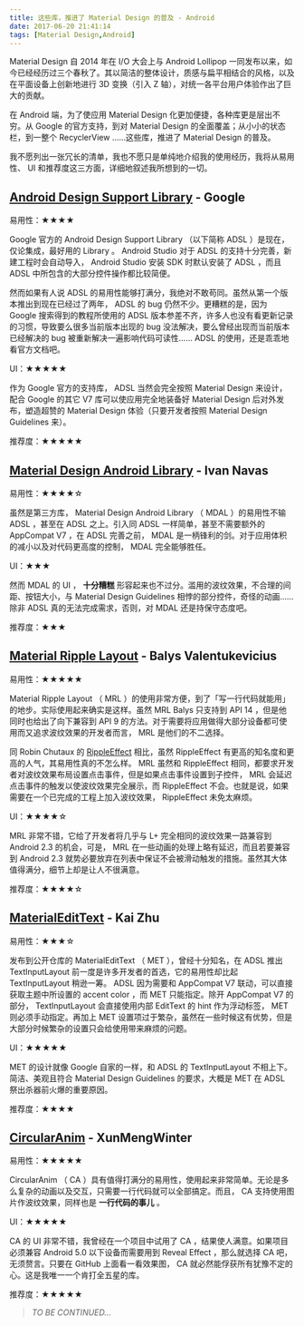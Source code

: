 ```yaml
---
title: 这些库，推进了 Material Design 的普及 - Android
date: 2017-06-20 21:41:14
tags: [Material Design,Android]
---
```


Material Design 自 2014 年在 I/O 大会上与 Android Lollipop 一同发布以来，如今已经经历过三个春秋了。其以简洁的整体设计，质感与扁平相结合的风格，以及在平面设备上创新地进行 3D 变换（引入 Z 轴），对统一各平台用户体验作出了巨大的贡献。

在 Android 端，为了使应用 Material Design 化更加便捷，各种库更是层出不穷。从 Google 的官方支持，到对 Material Design 的全面覆盖；从小小的状态栏，到一整个 RecyclerView ……这些库，推进了 Material Design 的普及。

我不愿列出一张冗长的清单，我也不愿只是单纯地介绍我的使用经历，我将从易用性、 UI 和推荐度这三方面，详细地叙述我所想到的一切。

<!-- more -->

## [Android Design Support Library](https://developer.android.com/training/material/design-library.html) - Google

易用性：★★★★

Google 官方的 Android Design Support Library （以下简称 ADSL ）是现在，仅论集成，最好用的 Library 。 Android Studio 对于 ADSL 的支持十分完善，新建工程时会自动导入， Android Studio 安装 SDK 时默认安装了 ADSL ，而且 ADSL 中所包含的大部分控件操作都比较简便。

然而如果有人说 ADSL 的易用性能够打满分，我绝对不敢苟同。虽然从第一个版本推出到现在已经过了两年， ADSL 的 bug 仍然不少。更糟糕的是，因为 Google 搜索得到的教程所使用的 ADSL 版本参差不齐，许多人也没有看更新记录的习惯，导致要么很多当前版本出现的 bug 没法解决，要么曾经出现而当前版本已经解决的 bug 被重新解决一遍影响代码可读性…… ADSL 的使用，还是乖乖地看官方文档吧。

UI：★★★★★

作为 Google 官方的支持库， ADSL 当然会完全按照 Material Design 来设计，配合 Google 的其它 V7 库可以使应用完全地装备好 Material Design 后对外发布，塑造超赞的 Material Design 体验（只要开发者按照 Material Design Guidelines 来）。

推荐度：★★★★★

## [Material Design Android Library](https://github.com/navasmdc/MaterialDesignLibrary) - Ivan Navas

易用性：★★★★☆

虽然是第三方库， Material Design Android Library （ MDAL ）的易用性不输 ADSL ，甚至在 ADSL 之上。引入同 ADSL 一样简单，甚至不需要额外的 AppCompat V7 ，在 ADSL 完善之前， MDAL 是一柄锋利的剑。对于应用体积的减小以及对代码更高度的控制， MDAL 完全能够胜任。

UI：★★★

然而 MDAL 的 UI ， **十分糟糕** 形容起来也不过分。滥用的波纹效果，不合理的间距、按钮大小，与 Material Design Guidelines 相悖的部分控件，奇怪的动画……除非 ADSL 真的无法完成需求，否则，对 MDAL 还是持保守态度吧。

推荐度：★★★

## [Material Ripple Layout](https://github.com/balysv/material-ripple) - Balys Valentukevicius

易用性：★★★★★

Material Ripple Layout （ MRL ）的使用非常方便，到了「写一行代码就能用」的地步。实际使用起来确实是这样。虽然 MRL Balys 只支持到 API 14 ，但是他同时也给出了向下兼容到 API 9 的方法。对于需要将应用做得大部分设备都可使用而又追求波纹效果的开发者而言， MRL 是他们的不二选择。

同 Robin Chutaux 的 [RippleEffect](https://github.com/traex/RippleEffect) 相比，虽然 RippleEffect 有更高的知名度和更高的人气，其易用性真的不怎么样。 MRL 虽然和 RippleEffect 相同，都要求开发者对波纹效果布局设置点击事件，但是如果点击事件设置到子控件， MRL 会延迟点击事件的触发以使波纹效果完全展示，而 RippleEffect 不会。也就是说，如果需要在一个已完成的工程上加入波纹效果， RippleEffect 未免太麻烦。

UI：★★★★☆

MRL 非常不错，它给了开发者将几乎与 L+ 完全相同的波纹效果一路兼容到 Android 2.3 的机会，可是， MRL 在一些动画的处理上略有延迟，而且若要兼容到 Android 2.3 就势必要放弃在列表中保证不会被滑动触发的措施。虽然其大体值得满分，细节上却是让人不很满意。

推荐度：★★★★☆

## [MaterialEditText](https://github.com/rengwuxian/MaterialEditText) - Kai Zhu

易用性：★★★☆

发布到公开仓库的 MaterialEditText （ MET ），曾经十分知名，在 ADSL 推出 TextInputLayout 前一度是许多开发者的首选，它的易用性却比起 TextInputLayout 稍逊一筹。 ADSL 因为需要和 AppCompat V7 联动，可以直接获取主题中所设置的 accent color ，而 MET 只能指定。除开 AppCompat V7 的部分， TextInputLayout 会直接使用内部 EditText 的 hint 作为浮动标签， MET 则必须手动指定。再加上 MET 设置项过于繁杂，虽然在一些时候这有优势，但是大部分时候繁杂的设置只会给使用带来麻烦的问题。

UI：★★★★★

MET 的设计就像 Google 自家的一样，和 ADSL 的 TextInputLayout 不相上下。简洁、美观且符合 Material Design Guidelines 的要求，大概是 MET 在 ADSL 祭出杀器前火爆的重要原因。

推荐度：★★★★

## [CircularAnim](https://github.com/XunMengWinter/CircularAnim) - XunMengWinter

易用性：★★★★★

CircularAnim （ CA ）具有值得打满分的易用性，使用起来非常简单。无论是多么复杂的动画以及交互，只需要一行代码就可以全部搞定。而且， CA 支持使用图片作波纹效果，同样也是 **一行代码的事儿** 。

UI：★★★★★

CA 的 UI 非常不错，我曾经在一个项目中试用了 CA ，结果使人满意。如果项目必须兼容 Android 5.0 以下设备而需要用到 Reveal Effect ，那么就选择 CA 吧，无须赘言。只要在 GitHub 上面看一看效果图， CA 就必然能俘获所有犹豫不定的心。这是我唯一一个肯打全五星的库。

推荐度：★★★★★

> _TO BE CONTINUED..._